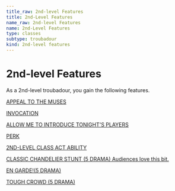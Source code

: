 ```yaml
---
title_raw: 2nd-level Features
title: 2nd-Level Features
name_raw: 2nd-level Features
name: 2nd-Level Features
type: classes
subtype: troubadour
kind: 2nd-level features
---
```


# 2nd-level Features

As a 2nd-level troubadour, you gain the following features.

[APPEAL TO THE MUSES](./Appeal%20To%20The%20Muses.md)

[INVOCATION](./Invocation.md)

[ALLOW ME TO INTRODUCE TONIGHT'S PLAYERS](./Allow%20Me%20To%20Introduce%20Tonights%20Players/Allow%20Me%20To%20Introduce%20Tonights%20Players.md)

[PERK](./Perk.md)

[2ND-LEVEL CLASS ACT ABILITY](./2nd-Level%20Class%20Act%20Ability/2nd-Level%20Class%20Act%20Ability.md)

[CLASSIC CHANDELIER STUNT (5 DRAMA) Audiences love this bit.](./Classic%20Chandelier%20Stunt%20Audiences%20Love%20This%20Bit.md)

[EN GARDE!(5 DRAMA)](<./En%20GARDE(5%20DRAMA)/En%20GARDE(5%20DRAMA).md>)

[TOUGH CROWD (5 DRAMA)](./Tough%20Crowd.md)
